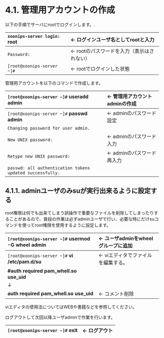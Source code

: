 # 4.1. 管理用アカウントの作成

 以下の手順でサーバにrootでログインします。.

| `xoonips-server login:` **root** | ← ログインユーザ名としてrootと入力 |
| :--- | :--- |
| `Password:` | ← rootのパスワードを入力（表示はされない） |
| `[root@xoonips-server ~]#` | ← rootでログインした状態 |

 管理用アカウントを以下のコマンドで作成します。

| `[root@xoonips-server ~]#` **useradd admin** | ← 管理用アカウントadminの作成 |
| :--- | :--- |
| `[root@xoonips-server ~]#` **passwd admin** | ← adminのパスワード設定 |
| `Changing password for user admin.` |  |
| `New UNIX password:` | ← adminのパスワード入力 |
| `Retype new UNIX password:` | ← adminのパスワード再入力 |
| `passwd: all authentication tokens updated successfully.` |  |

## 4.1.1. **adminユーザのみsuが実行出来るように設定する** <a id="4-1-1-setup-for-authorizing-the-admin-user-to-execute-su"></a>

 root権限は何でも出来てしまう誤操作で重要なファイルを削除してしまったりすることがあるので、普段の作業は必ずadminユーザで行い、必要な時にだけsuコマンドを使ってroot権限を使用するように設定します。

| `[root@xoonips-server ~]#` **usermod -G wheel admin** | ← ユーザadminをwheelグループに追加 |
| :--- | :--- |
| `[root@xoonips-server ~]#` **vi /etc/pam.d/su** | ← viエディタでファイルを編集する。 |
| **\#auth required pam\_whell.so use\_uid** |  |
| ↓ |  |
| **auth required pam\_whell.so use\_uid** | ← コメント削除 |

viエディタの使用法についてはWEBや書籍などを参照してください。

ログアウトして次回以降ユーザadminで作業を行います。

| `[root@xoonips-server ~]#` **exit** | ← ログアウト |
| :--- | :--- |


